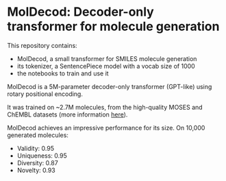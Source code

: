 # MolDecod: Decoder-only transformer for molecule generation

This repository contains:
- MolDecod, a small transformer for SMILES molecule generation
- its tokenizer, a SentencePiece model with a vocab size of 1000
- the notebooks to train and use it

MolDecod is a 5M-parameter decoder-only transformer (GPT-like) using rotary positional encoding.

It was trained on ~2.7M molecules, from the high-quality MOSES and ChEMBL datasets (more information [here](https://tdcommons.ai/generation_tasks/molgen/)).

MolDecod achieves an impressive performance for its size.
On 10,000 generated molecules:
- Validity: 0.95
- Uniqueness: 0.95
- Diversity: 0.87
- Novelty: 0.93